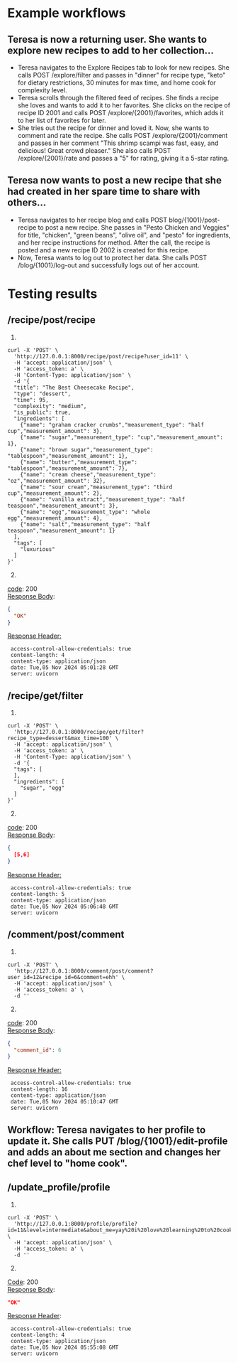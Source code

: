 # Example workflows

## Teresa is now a returning user. She wants to explore new recipes to add to her collection...

- Teresa navigates to the Explore Recipes tab to look for new recipes. She calls POST /explore/filter and passes in "dinner" for recipe type, "keto" for dietary restrictions, 30 minutes for max time, and home cook for complexity level.
- Teresa scrolls through the filtered feed of recipes. She finds a recipe she loves and wants to add it to her favorites. She clicks on the recipe of recipe ID 2001 and calls POST /explore/{2001}/favorites, which adds it to her list of favorites for later.
- She tries out the recipe for dinner and loved it. Now, she wants to comment and rate the recipe. She calls POST /explore/{2001}/comment and passes in her comment "This shrimp scampi was fast, easy, and delicious! Great crowd pleaser." She also calls POST /explore/{2001}/rate and passes a "5" for rating, giving it a 5-star rating.

## Teresa now wants to post a new recipe that she had created in her spare time to share with others...

- Teresa navigates to her recipe blog and calls POST blog/{1001}/post-recipe to post a new recipe. She passes in "Pesto Chicken and Veggies" for title, "chicken", "green beans", "olive oil", and "pesto" for ingredients, and her recipe instructions for method. After the call, the recipe is posted and a new recipe ID 2002 is created for this recipe.
- Now, Teresa wants to log out to protect her data. She calls POST /blog/{1001}/log-out and successfully logs out of her account.

# Testing results  
## /recipe/post/recipe  
1.  
```
curl -X 'POST' \
  'http://127.0.0.1:8000/recipe/post/recipe?user_id=11' \
  -H 'accept: application/json' \
  -H 'access_token: a' \
  -H 'Content-Type: application/json' \
  -d '{
  "title": "The Best Cheesecake Recipe",
  "type": "dessert",
  "time": 95,
  "complexity": "medium",
  "is_public": true,
  "ingredients": [
    {"name": "graham cracker crumbs","measurement_type": "half cup","measurement_amount": 3},
    {"name": "sugar","measurement_type": "cup","measurement_amount": 1},
    {"name": "brown sugar","measurement_type": "tablespoon","measurement_amount": 1},
    {"name": "butter","measurement_type": "tablespoon","measurement_amount": 7},
    {"name": "cream cheese","measurement_type": "oz","measurement_amount": 32},
    {"name": "sour cream","measurement_type": "third cup","measurement_amount": 2},
    {"name": "vanilla extract","measurement_type": "half teaspoon","measurement_amount": 3},
    {"name": "egg","measurement_type": "whole egg","measurement_amount": 4},
    {"name": "salt","measurement_type": "half teaspoon","measurement_amount": 1}
  ],
  "tags": [
    "luxurious"
  ]
}'
```
  
2.  
<ins>code</ins>: 200  
<ins>Response Body</ins>:
```json
{
  "OK"
}
```
<ins>Response Header:</ins>  
```
 access-control-allow-credentials: true 
 content-length: 4 
 content-type: application/json 
 date: Tue,05 Nov 2024 05:01:28 GMT 
 server: uvicorn 
```


## /recipe/get/filter  
1.  
```
curl -X 'POST' \
  'http://127.0.0.1:8000/recipe/get/filter?recipe_type=dessert&max_time=100' \
  -H 'accept: application/json' \
  -H 'access_token: a' \
  -H 'Content-Type: application/json' \
  -d '{
  "tags": [
  ],
  "ingredients": [
    "sugar", "egg"
  ]
}'
```
  
2.  
<ins>code</ins>: 200  
<ins>Response Body</ins>:
```json
{
  [5,6]
}
```
<ins>Response Header:</ins>  
```
 access-control-allow-credentials: true 
 content-length: 5 
 content-type: application/json 
 date: Tue,05 Nov 2024 05:06:48 GMT 
 server: uvicorn 
```

## /comment/post/comment  
1.  
```
curl -X 'POST' \
  'http://127.0.0.1:8000/comment/post/comment?user_id=12&recipe_id=6&comment=ehh' \
  -H 'accept: application/json' \
  -H 'access_token: a' \
  -d ''
```
  
2.  
<ins>code</ins>: 200  
<ins>Response Body</ins>:
```json
{
  "comment_id": 6
}
```
<ins>Response Header:</ins>  
```
 access-control-allow-credentials: true 
 content-length: 16 
 content-type: application/json 
 date: Tue,05 Nov 2024 05:10:47 GMT 
 server: uvicorn 
```

## Workflow: Teresa navigates to her profile to update it. She calls PUT /blog/{1001}/edit-profile and adds an about me section and changes her chef level to "home cook". 

## /update_profile/profile
1. 
```
curl -X 'POST' \
  'http://127.0.0.1:8000/profile/profile?id=11&level=intermediate&about_me=yay%20i%20love%20learning%20to%20cook' \
  -H 'accept: application/json' \
  -H 'access_token: a' \
  -d ''
```
2. 

<ins>Code</ins>: 200  
<ins>Response Body</ins>: 
```json
"OK"
```
 <ins>Response Header</ins>: 
```
 access-control-allow-credentials: true 
 content-length: 4 
 content-type: application/json 
 date: Tue,05 Nov 2024 05:55:08 GMT 
 server: uvicorn 
```
